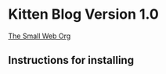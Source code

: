 # Kitten Blog Version 1.0

[The Small Web Org](https://kitten.small-web.org)

## Instructions for installing

